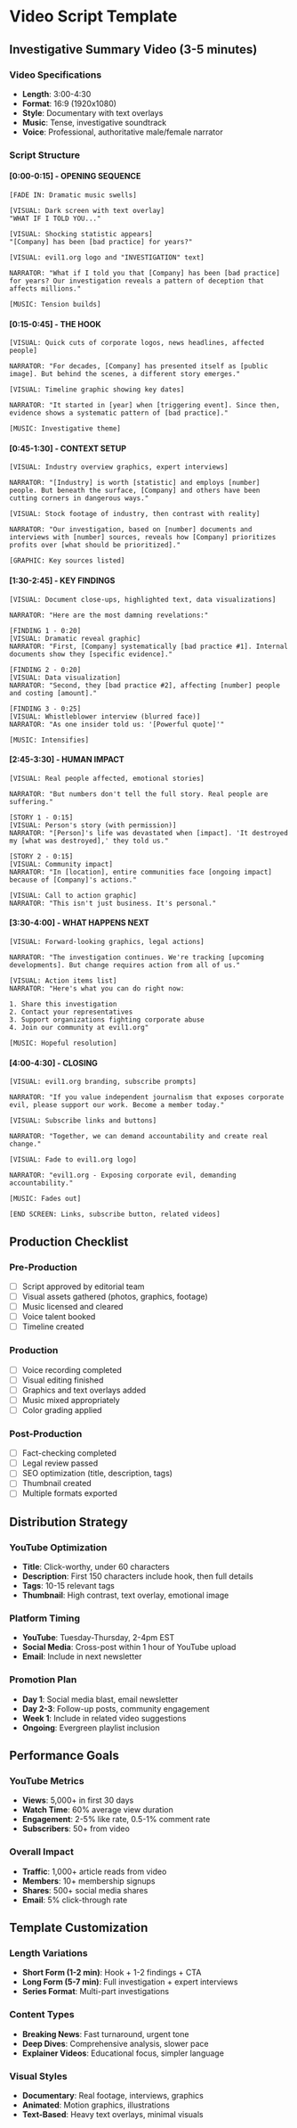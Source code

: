 # Video Script Template

## Investigative Summary Video (3-5 minutes)

### Video Specifications
- **Length**: 3:00-4:30
- **Format**: 16:9 (1920x1080)
- **Style**: Documentary with text overlays
- **Music**: Tense, investigative soundtrack
- **Voice**: Professional, authoritative male/female narrator

### Script Structure

#### [0:00-0:15] - OPENING SEQUENCE
```
[FADE IN: Dramatic music swells]

[VISUAL: Dark screen with text overlay]
"WHAT IF I TOLD YOU..."

[VISUAL: Shocking statistic appears]
"[Company] has been [bad practice] for years?"

[VISUAL: evil1.org logo and "INVESTIGATION" text]

NARRATOR: "What if I told you that [Company] has been [bad practice] for years? Our investigation reveals a pattern of deception that affects millions."

[MUSIC: Tension builds]
```

#### [0:15-0:45] - THE HOOK
```
[VISUAL: Quick cuts of corporate logos, news headlines, affected people]

NARRATOR: "For decades, [Company] has presented itself as [public image]. But behind the scenes, a different story emerges."

[VISUAL: Timeline graphic showing key dates]

NARRATOR: "It started in [year] when [triggering event]. Since then, evidence shows a systematic pattern of [bad practice]."

[MUSIC: Investigative theme]
```

#### [0:45-1:30] - CONTEXT SETUP
```
[VISUAL: Industry overview graphics, expert interviews]

NARRATOR: "[Industry] is worth [statistic] and employs [number] people. But beneath the surface, [Company] and others have been cutting corners in dangerous ways."

[VISUAL: Stock footage of industry, then contrast with reality]

NARRATOR: "Our investigation, based on [number] documents and interviews with [number] sources, reveals how [Company] prioritizes profits over [what should be prioritized]."

[GRAPHIC: Key sources listed]
```

#### [1:30-2:45] - KEY FINDINGS
```
[VISUAL: Document close-ups, highlighted text, data visualizations]

NARRATOR: "Here are the most damning revelations:"

[FINDING 1 - 0:20]
[VISUAL: Dramatic reveal graphic]
NARRATOR: "First, [Company] systematically [bad practice #1]. Internal documents show they [specific evidence]."

[FINDING 2 - 0:20]
[VISUAL: Data visualization]
NARRATOR: "Second, they [bad practice #2], affecting [number] people and costing [amount]."

[FINDING 3 - 0:25]
[VISUAL: Whistleblower interview (blurred face)]
NARRATOR: "As one insider told us: '[Powerful quote]'"

[MUSIC: Intensifies]
```

#### [2:45-3:30] - HUMAN IMPACT
```
[VISUAL: Real people affected, emotional stories]

NARRATOR: "But numbers don't tell the full story. Real people are suffering."

[STORY 1 - 0:15]
[VISUAL: Person's story (with permission)]
NARRATOR: "[Person]'s life was devastated when [impact]. 'It destroyed my [what was destroyed],' they told us."

[STORY 2 - 0:15]
[VISUAL: Community impact]
NARRATOR: "In [location], entire communities face [ongoing impact] because of [Company]'s actions."

[VISUAL: Call to action graphic]
NARRATOR: "This isn't just business. It's personal."
```

#### [3:30-4:00] - WHAT HAPPENS NEXT
```
[VISUAL: Forward-looking graphics, legal actions]

NARRATOR: "The investigation continues. We're tracking [upcoming developments]. But change requires action from all of us."

[VISUAL: Action items list]
NARRATOR: "Here's what you can do right now:

1. Share this investigation
2. Contact your representatives
3. Support organizations fighting corporate abuse
4. Join our community at evil1.org"

[MUSIC: Hopeful resolution]
```

#### [4:00-4:30] - CLOSING
```
[VISUAL: evil1.org branding, subscribe prompts]

NARRATOR: "If you value independent journalism that exposes corporate evil, please support our work. Become a member today."

[VISUAL: Subscribe links and buttons]

NARRATOR: "Together, we can demand accountability and create real change."

[VISUAL: Fade to evil1.org logo]

NARRATOR: "evil1.org - Exposing corporate evil, demanding accountability."

[MUSIC: Fades out]

[END SCREEN: Links, subscribe button, related videos]
```

## Production Checklist

### Pre-Production
- [ ] Script approved by editorial team
- [ ] Visual assets gathered (photos, graphics, footage)
- [ ] Music licensed and cleared
- [ ] Voice talent booked
- [ ] Timeline created

### Production
- [ ] Voice recording completed
- [ ] Visual editing finished
- [ ] Graphics and text overlays added
- [ ] Music mixed appropriately
- [ ] Color grading applied

### Post-Production
- [ ] Fact-checking completed
- [ ] Legal review passed
- [ ] SEO optimization (title, description, tags)
- [ ] Thumbnail created
- [ ] Multiple formats exported

## Distribution Strategy

### YouTube Optimization
- **Title**: Click-worthy, under 60 characters
- **Description**: First 150 characters include hook, then full details
- **Tags**: 10-15 relevant tags
- **Thumbnail**: High contrast, text overlay, emotional image

### Platform Timing
- **YouTube**: Tuesday-Thursday, 2-4pm EST
- **Social Media**: Cross-post within 1 hour of YouTube upload
- **Email**: Include in next newsletter

### Promotion Plan
- **Day 1**: Social media blast, email newsletter
- **Day 2-3**: Follow-up posts, community engagement
- **Week 1**: Include in related video suggestions
- **Ongoing**: Evergreen playlist inclusion

## Performance Goals

### YouTube Metrics
- **Views**: 5,000+ in first 30 days
- **Watch Time**: 60% average view duration
- **Engagement**: 2-5% like rate, 0.5-1% comment rate
- **Subscribers**: 50+ from video

### Overall Impact
- **Traffic**: 1,000+ article reads from video
- **Members**: 10+ membership signups
- **Shares**: 500+ social media shares
- **Email**: 5% click-through rate

## Template Customization

### Length Variations
- **Short Form (1-2 min)**: Hook + 1-2 findings + CTA
- **Long Form (5-7 min)**: Full investigation + expert interviews
- **Series Format**: Multi-part investigations

### Content Types
- **Breaking News**: Fast turnaround, urgent tone
- **Deep Dives**: Comprehensive analysis, slower pace
- **Explainer Videos**: Educational focus, simpler language

### Visual Styles
- **Documentary**: Real footage, interviews, graphics
- **Animated**: Motion graphics, illustrations
- **Text-Based**: Heavy text overlays, minimal visuals
